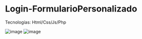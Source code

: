 # Login-FormularioPersonalizado
Tecnologías: Html/Css/Js/Php


![image](https://user-images.githubusercontent.com/97255802/233803231-014bf2cc-26f7-44c3-a396-c4305c9b70d6.png)
![image](https://user-images.githubusercontent.com/97255802/233803248-c96e9467-9369-4e41-b90f-c97777814e68.png)

